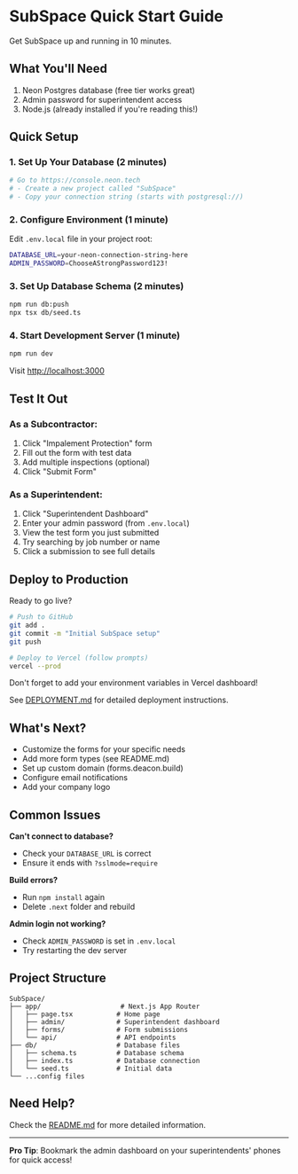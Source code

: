 # SubSpace Quick Start Guide

Get SubSpace up and running in 10 minutes.

## What You'll Need

1. Neon Postgres database (free tier works great)
2. Admin password for superintendent access
3. Node.js (already installed if you're reading this!)

## Quick Setup

### 1. Set Up Your Database (2 minutes)

```bash
# Go to https://console.neon.tech
# - Create a new project called "SubSpace"
# - Copy your connection string (starts with postgresql://)
```

### 2. Configure Environment (1 minute)

Edit `.env.local` file in your project root:

```bash
DATABASE_URL=your-neon-connection-string-here
ADMIN_PASSWORD=ChooseAStrongPassword123!
```

### 3. Set Up Database Schema (2 minutes)

```bash
npm run db:push
npx tsx db/seed.ts
```

### 4. Start Development Server (1 minute)

```bash
npm run dev
```

Visit [http://localhost:3000](http://localhost:3000)

## Test It Out

### As a Subcontractor:
1. Click "Impalement Protection" form
2. Fill out the form with test data
3. Add multiple inspections (optional)
4. Click "Submit Form"

### As a Superintendent:
1. Click "Superintendent Dashboard"
2. Enter your admin password (from `.env.local`)
3. View the test form you just submitted
4. Try searching by job number or name
5. Click a submission to see full details

## Deploy to Production

Ready to go live?

```bash
# Push to GitHub
git add .
git commit -m "Initial SubSpace setup"
git push

# Deploy to Vercel (follow prompts)
vercel --prod
```

Don't forget to add your environment variables in Vercel dashboard!

See [DEPLOYMENT.md](./DEPLOYMENT.md) for detailed deployment instructions.

## What's Next?

- Customize the forms for your specific needs
- Add more form types (see README.md)
- Set up custom domain (forms.deacon.build)
- Configure email notifications
- Add your company logo

## Common Issues

**Can't connect to database?**
- Check your `DATABASE_URL` is correct
- Ensure it ends with `?sslmode=require`

**Build errors?**
- Run `npm install` again
- Delete `.next` folder and rebuild

**Admin login not working?**
- Check `ADMIN_PASSWORD` is set in `.env.local`
- Try restarting the dev server

## Project Structure

```
SubSpace/
├── app/                    # Next.js App Router
│   ├── page.tsx           # Home page
│   ├── admin/             # Superintendent dashboard
│   ├── forms/             # Form submissions
│   └── api/               # API endpoints
├── db/                    # Database files
│   ├── schema.ts          # Database schema
│   ├── index.ts           # Database connection
│   └── seed.ts            # Initial data
└── ...config files
```

## Need Help?

Check the [README.md](./README.md) for more detailed information.

---

**Pro Tip**: Bookmark the admin dashboard on your superintendents' phones for quick access!
